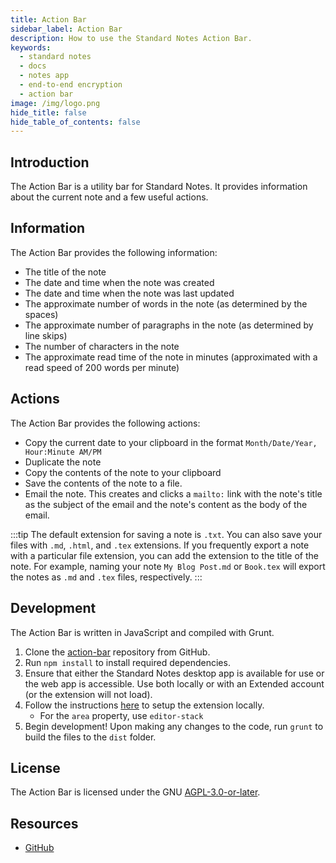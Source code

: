 ```yaml
---
title: Action Bar
sidebar_label: Action Bar
description: How to use the Standard Notes Action Bar.
keywords:
  - standard notes
  - docs
  - notes app
  - end-to-end encryption
  - action bar
image: /img/logo.png
hide_title: false
hide_table_of_contents: false
---
```


## Introduction

The Action Bar is a utility bar for Standard Notes. It provides information about the current note and a few useful actions.

## Information

The Action Bar provides the following information:

- The title of the note
- The date and time when the note was created
- The date and time when the note was last updated
- The approximate number of words in the note (as determined by the spaces)
- The approximate number of paragraphs in the note (as determined by line skips)
- The number of characters in the note
- The approximate read time of the note in minutes (approximated with a read speed of 200 words per minute)

## Actions

The Action Bar provides the following actions:

- Copy the current date to your clipboard in the format `Month/Date/Year, Hour:Minute AM/PM`
- Duplicate the note
- Copy the contents of the note to your clipboard
- Save the contents of the note to a file.
- Email the note. This creates and clicks a `mailto:` link with the note's title as the subject of the email and the note's content as the body of the email.

:::tip
The default extension for saving a note is `.txt`. You can also save your files with `.md`, `.html`, and `.tex` extensions. If you frequently export a note with a particular file extension, you can add the extension to the title of the note. For example, naming your note `My Blog Post.md` or `Book.tex` will export the notes as `.md` and `.tex` files, respectively.
:::

## Development

The Action Bar is written in JavaScript and compiled with Grunt.

1. Clone the [action-bar](https://github.com/standardnotes/action-bar) repository from GitHub.
2. Run `npm install` to install required dependencies.
3. Ensure that either the Standard Notes desktop app is available for use or the web app is accessible. Use both locally or with an Extended account (or the extension will not load).
4. Follow the instructions [here](/extensions/local-setup) to setup the extension locally.
   - For the `area` property, use `editor-stack`
5. Begin development! Upon making any changes to the code, run `grunt` to build the files to the `dist` folder.

## License

The Action Bar is licensed under the GNU [AGPL-3.0-or-later](https://github.com/standardnotes/action-bar/blob/master/LICENSE).

## Resources

- [GitHub](https://github.com/standardnotes/action-bar)
